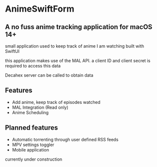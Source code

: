 # AnimeSwiftForm

## A no fuss anime tracking application for macOS 14+

small application used to keep track of anime I am watching
built with SwiftUI

this application makes use of the MAL API. a client ID and client secret is required to access this data

Decahex server can be called to obtain data

## Features

- Add anime, keep track of episodes watched
- MAL Integration (Read only)
- Anime Scheduling

## Planned features

- Automatic torrenting through user defined RSS feeds
- MPV settings toggler
- Mobile application 

currently under construction

